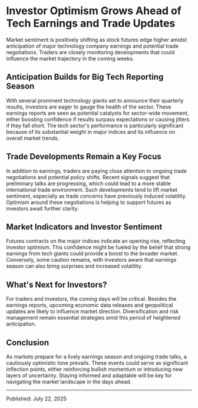 # Investor Optimism Grows Ahead of Tech Earnings and Trade Updates

Market sentiment is positively shifting as stock futures edge higher amidst anticipation of major technology company earnings and potential trade negotiations. Traders are closely monitoring developments that could influence the market trajectory in the coming weeks.

## Anticipation Builds for Big Tech Reporting Season

With several prominent technology giants set to announce their quarterly results, investors are eager to gauge the health of the sector. These earnings reports are seen as potential catalysts for sector-wide movement, either boosting confidence if results surpass expectations or causing jitters if they fall short. The tech sector's performance is particularly significant because of its substantial weight in major indices and its influence on overall market trends.

## Trade Developments Remain a Key Focus

In addition to earnings, traders are paying close attention to ongoing trade negotiations and potential policy shifts. Recent signals suggest that preliminary talks are progressing, which could lead to a more stable international trade environment. Such developments tend to lift market sentiment, especially as trade concerns have previously induced volatility. Optimism around these negotiations is helping to support futures as investors await further clarity.

## Market Indicators and Investor Sentiment

Futures contracts on the major indices indicate an opening rise, reflecting investor optimism. This confidence might be fueled by the belief that strong earnings from tech giants could provide a boost to the broader market. Conversely, some caution remains, with investors aware that earnings season can also bring surprises and increased volatility.

## What's Next for Investors?

For traders and investors, the coming days will be critical. Besides the earnings reports, upcoming economic data releases and geopolitical updates are likely to influence market direction. Diversification and risk management remain essential strategies amid this period of heightened anticipation.

## Conclusion

As markets prepare for a lively earnings season and ongoing trade talks, a cautiously optimistic tone prevails. These events could serve as significant inflection points, either reinforcing bullish momentum or introducing new layers of uncertainty. Staying informed and adaptable will be key for navigating the market landscape in the days ahead.

---

Published: July 22, 2025
